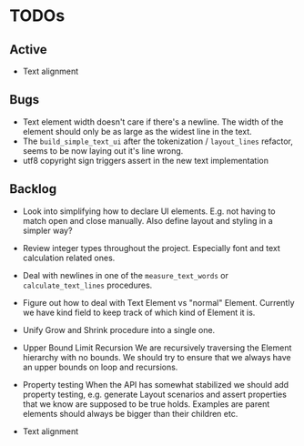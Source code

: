 # TODOs

## Active
* Text alignment

## Bugs
* Text element width doesn't care if there's a newline. The width of the element should only be as large
    as the widest line in the text.
* The `build_simple_text_ui` after the tokenization / `layout_lines` refactor, seems to be now laying out it's line wrong.
* utf8 copyright sign triggers assert in the new text implementation

## Backlog

* Look into simplifying how to declare UI elements. E.g. not having to match open and close manually.
    Also define layout and styling in a simpler way?

* Review integer types throughout the project. Especially font and text calculation related ones.

* Deal with newlines in one of the `measure_text_words` or `calculate_text_lines` procedures.

* Figure out how to deal with Text Element vs "normal" Element. Currently we have kind field to keep track
    of which kind of Element it is.

* Unify Grow and Shrink procedure into a single one.

* Upper Bound Limit Recursion
    We are recursively traversing the Element hierarchy with no bounds. We should try to ensure that we always have an upper bounds on loop 
    and recursions.

* Property testing
    When the API has somewhat stabilized we should add property testing, e.g. generate Layout scenarios and assert properties
    that we know are supposed to be true holds. Examples are parent elements should always be bigger than their children etc.

* Text alignment

